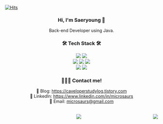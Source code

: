 [![Hits](https://hits.seeyoufarm.com/api/count/incr/badge.svg?url=https%3A%2F%2Fgithub.com%2Fmicrosaurs%2Fhit-counter&count_bg=%23FFCE29&title_bg=%23C0B4A2&icon=&icon_color=%23E7E7E7&title=hits&edge_flat=false)](https://hits.seeyoufarm.com)
<div align="center">
        <h3>Hi, I'm Saeryoung 👻</h3>
    Back-end Developer using Java.
</div>

<div align="center">
    <h3>🛠️ Tech Stack 🛠️</h3>
    <img src="https://img.shields.io/badge/java-%23ED8B00.svg?style=for-the-badge&logo=openjdk&logoColor=white" />
    <img src="https://img.shields.io/badge/spring-%236DB33F.svg?style=for-the-badge&logo=spring&logoColor=white" />
    <br>
    <img src="https://img.shields.io/badge/javascript-%23323330.svg?style=for-the-badge&logo=javascript&logoColor=%23F7DF1E" />
    <img src="https://img.shields.io/badge/typescript-%233178C6.svg?&style=for-the-badge&logo=typescript&logoColor=white" />
    <img src="https://img.shields.io/badge/react_native-%2320232a.svg?style=for-the-badge&logo=react&logoColor=%2361DAFB" />
    <br>
    <img src="https://img.shields.io/badge/mysql-4479A1.svg?style=for-the-badge&logo=mysql&logoColor=white" />
    <img src="https://img.shields.io/badge/mariadb-%23003545.svg?&style=for-the-badge&logo=mariadb&logoColor=white" />
</div>

<div align="center">
<h3>👩🏻‍💻 Contact me! </h3>
    📖 Blog: <a href="https://caveloperstudylog.tistory.com" target="_blank">https://caveloperstudylog.tistory.com</a><br>
    💼 LinkedIn: <a href="https://www.linkedin.com/in/microsaurs" target="_blank">https://www.linkedin.com/in/microsaurs</a><br>
    📧 Email: <a href="microsaurs@gmail.com" target="_blank">microsaurs@gmail.com</a><br>
</div>
<br />
<br />
<div align="center">
    <img  src="https://github-readme-stats.vercel.app/api/top-langs/?username=microsaurs&theme=transparent&exclude_repo=Algorithm&layout=compact&langs_count=10"/>
    <img align="right" src="https://github-readme-stats.vercel.app/api?username=microsaurs&show_icons=true&theme=flag-india"/>
<!--     ![Anurag's GitHub stats](https://github-readme-stats.vercel.app/api?username=anuraghazra&show_icons=true&theme=radical) -->
</div>
